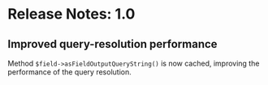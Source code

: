 # Release Notes: 1.0

## Improved query-resolution performance

Method `$field->asFieldOutputQueryString()` is now cached, improving the performance of the query resolution.
